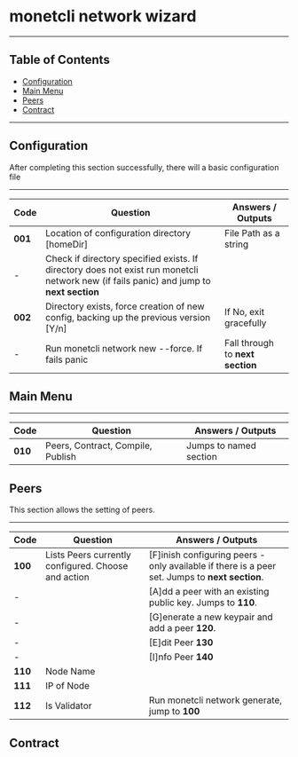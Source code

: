 # monetcli network wizard

----

## Table of Contents

+ [Configuration](#configuration)
+ [Main Menu](#main-menu)
+ [Peers](#peers)
+ [Contract](#contract)

----


## Configuration
After completing this section successfully, there will a basic configuration file

---------------------------
|Code|Question|Answers / Outputs|
|------|-------|------------|
|**001**|Location of configuration directory [homeDir] |File Path as a string|
|-|Check if directory specified exists. If directory does not exist run monetcli network new (if fails panic) and jump to **next section**| |
|**002**|Directory exists, force creation of new config, backing up the previous version [Y/n]|If No, exit gracefully|
| -| Run monetcli network new \-\-force. If fails panic|Fall through to **next section**|


## Main Menu

---------------------------
|Code|Question|Answers / Outputs|
|------|-------|------------|
|**010**|Peers, Contract, Compile, Publish|Jumps to named section|



## Peers
This section allows the setting of peers.

---------------------------
|Code|Question|Answers / Outputs|
|------|-------|------------|
|**100**|Lists Peers currently configured. Choose and action|[F]inish configuring peers - only available if there is a peer set. Jumps to **next section**.|
|-||[A]dd a peer with an existing public key. Jumps to **110**.
|-||[G]enerate a new keypair and add a peer  **120**.
|-||[E]dit Peer **130**|
|-||[I]nfo Peer **140**|
|**110**|Node Name||
|**111**|IP of Node||
|**112**|Is Validator|Run monetcli network generate, jump to **100**|


## Contract